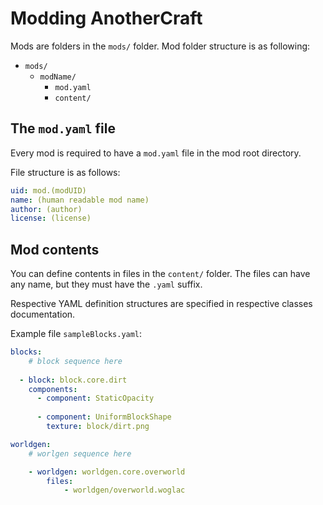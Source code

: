 # Modding AnotherCraft
Mods are folders in the `mods/` folder.
Mod folder structure is as following:
* `mods/` 
  * `modName/`
    * `mod.yaml`
    * `content/`

## The `mod.yaml` file
Every mod is required to have a `mod.yaml` file in the mod root directory.

File structure is as follows:
```YAML
uid: mod.(modUID)
name: (human readable mod name)
author: (author)
license: (license)
```

## Mod contents
You can define contents in files in the `content/` folder. The files can have any name, but they must have the `.yaml` suffix.

Respective YAML definition structures are specified in respective classes documentation.

Example file `sampleBlocks.yaml`:
```YAML
blocks:
	# block sequence here
	
  - block: block.core.dirt
    components:
      - component: StaticOpacity
    
      - component: UniformBlockShape
        texture: block/dirt.png

worldgen:
	# worlgen sequence here

	- worldgen: worldgen.core.overworld
		files:
			- worldgen/overworld.woglac
```